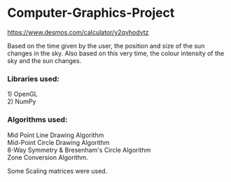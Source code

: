 # Computer-Graphics-Project
https://www.desmos.com/calculator/y2qvhodvtz

Based on the time given by the user, the position and size of the sun changes in the sky. Also based on this very time, the colour intensity of the sky and the sun changes.
<H3>Libraries used:</H3>
1) OpenGL <br>
2) NumPy

<h3>Algorithms used:</h3>
Mid Point Line Drawing Algorithm <br>
Mid-Point Circle Drawing Algorithm <br>
8-Way Symmetry & Bresenham's Circle Algorithm <br>
Zone Conversion Algorithm. <br>

Some Scaling matrices were used.
